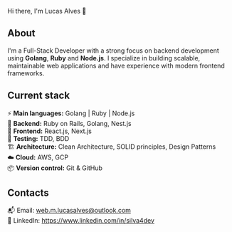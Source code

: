 Hi there, I'm Lucas Alves 👋

## About  
I'm a Full-Stack Developer with a strong focus on backend development using **Golang**, **Ruby** and **Node.js**. I specialize in building scalable, maintainable web applications and have experience with modern frontend frameworks.

## Current stack  
⚡️ **Main languages:** Golang | Ruby | Node.js  
📡 **Backend:** Ruby on Rails, Golang, Nest.js  
🎉 **Frontend:** React.js, Next.js  
🧪 **Testing:** TDD, BDD  
🏗️ **Architecture:** Clean Architecture, SOLID principles, Design Patterns  
☁️ **Cloud:** AWS, GCP  
📦 **Version control:** Git & GitHub  

## Contacts  
📬 Email: web.m.lucasalves@outlook.com  
👤 LinkedIn: https://www.linkedin.com/in/silva4dev
